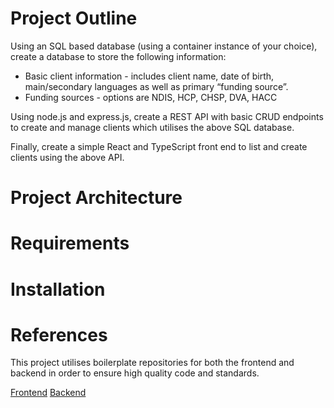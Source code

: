# Project Outline
Using an SQL based database (using a container instance of your choice), create a database to store the following information:
- Basic client information - includes client name, date of birth, main/secondary languages as well as primary “funding source”.
- Funding sources - options are NDIS, HCP, CHSP, DVA, HACC

Using node.js and express.js, create a REST API with basic CRUD endpoints to create and manage clients which utilises the above SQL database.

Finally, create a simple React and TypeScript front end to list and create clients using the above API.

# Project Architecture

# Requirements

# Installation


# References
This project utilises boilerplate repositories for both the frontend and backend in order to ensure high quality code and standards.

[Frontend](https://github.com/kriasoft/react-starter-kit)
[Backend](https://github.com/edwinhern/express-typescript-2024)
